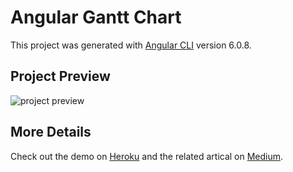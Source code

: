 # Angular Gantt Chart

This project was generated with [Angular CLI](https://github.com/angular/angular-cli) version 6.0.8.

## Project Preview

![project preview](https://github.com/YukiDayDreamer/angular-gantt-chart/blob/master/src/assets/images/preview.png)

## More Details

Check out the demo on [Heroku](https://angular-gantt-chart.herokuapp.com/) and the related artical on [Medium](https://medium.com/@abbq100/create-an-app-for-creating-itself-build-a-gantt-chart-with-angular-6-2827ad4308a4).
